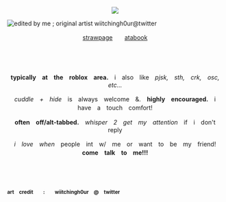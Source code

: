 <p align="center"

![](https://komarev.com/ghpvc/?username=itarinn&color=lightgrey)

![edited by me ; original artist wiitchingh0ur@twitter](https://files.catbox.moe/fmaei6.png)

<p align="center"

[strawpage](https://computercide.straw.page/ponytown)　　[atabook](https://medkitted.atabook.org)

#
#

　
<p align="center"

**typically　at　the　roblox　area.**　i　also　like　_pjsk,　sth,　crk,　osc,　etc..._

<p align="center"

_cuddle　+　hide_　is　always　welcome　&.　**highly　encouraged.**　i　have　a　touch　comfort!

<p align="center"

**often　off/alt-tabbed.**　_whisper　2　get　my　attention_　if　i　don't　reply

<p align="center"

_i　love　when_　people　int　w/　me　or　want　to　be　my　friend!　**come　talk　to　me!!!**

　
#
#

<sub>**art　credit　　:　　wiitchingh0ur　@　twitter**</sub>
